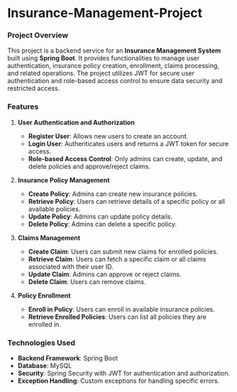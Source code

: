# Insurance-Management-Project

### Project Overview
This project is a backend service for an **Insurance Management System** built using **Spring Boot**. It provides functionalities to manage user authentication, insurance policy creation, enrollment, claims processing, and related operations. The project utilizes JWT for secure user authentication and role-based access control to ensure data security and restricted access.

### Features
1. **User Authentication and Authorization**
   - **Register User**: Allows new users to create an account.
   - **Login User**: Authenticates users and returns a JWT token for secure access.
   - **Role-based Access Control**: Only admins can create, update, and delete policies and approve/reject claims.

2. **Insurance Policy Management**
   - **Create Policy**: Admins can create new insurance policies.
   - **Retrieve Policy**: Users can retrieve details of a specific policy or all available policies.
   - **Update Policy**: Admins can update policy details.
   - **Delete Policy**: Admins can delete a specific policy.

3. **Claims Management**
   - **Create Claim**: Users can submit new claims for enrolled policies.
   - **Retrieve Claim**: Users can fetch a specific claim or all claims associated with their user ID.
   - **Update Claim**: Admins can approve or reject claims.
   - **Delete Claim**: Users can remove claims.

4. **Policy Enrollment**
   - **Enroll in Policy**: Users can enroll in available insurance policies.
   - **Retrieve Enrolled Policies**: Users can list all policies they are enrolled in.

### Technologies Used
- **Backend Framework**: Spring Boot
- **Database**: MySQL
- **Security**: Spring Security with JWT for authentication and authorization.
- **Exception Handling**: Custom exceptions for handling specific errors.
